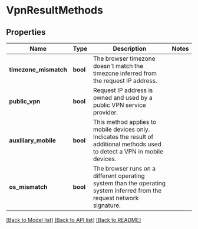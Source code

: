 # VpnResultMethods

## Properties
Name | Type | Description | Notes
------------ | ------------- | ------------- | -------------
**timezone_mismatch** | **bool** | The browser timezone doesn't match the timezone inferred from the request IP address. | 
**public_vpn** | **bool** | Request IP address is owned and used by a public VPN service provider. | 
**auxiliary_mobile** | **bool** | This method applies to mobile devices only. Indicates the result of additional methods used to detect a VPN in mobile devices. | 
**os_mismatch** | **bool** | The browser runs on a different operating system than the operating system inferred from the  request network signature. | 

[[Back to Model list]](../README.md#documentation-for-models) [[Back to API list]](../README.md#documentation-for-api-endpoints) [[Back to README]](../README.md)

